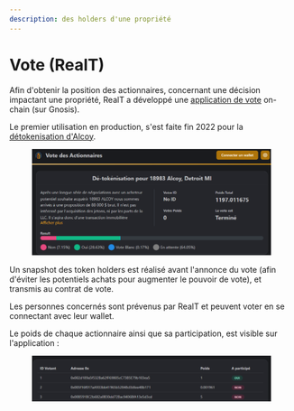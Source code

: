 ```yaml
---
description: des holders d'une propriété
---
```


# Vote (RealT)

Afin d'obtenir la position des actionnaires, concernant une décision impactant une propriété, RealT a développé une [application de vote](https://vote.realtoken.network/) on-chain (sur Gnosis).

Le premier utilisation en production, s'est faite fin 2022 pour la [détokenisation d'Alcoy](../site-realt/detokenisation-dune-propriete.md).

<figure><img src="../.gitbook/assets/image (13).png" alt=""><figcaption></figcaption></figure>

Un snapshot des token holders est réalisé avant l'annonce du vote (afin d'éviter les potentiels achats pour augmenter le pouvoir de vote), et transmis au contrat de vote.

Les personnes concernés sont prévenus par RealT et peuvent voter en se connectant avec leur wallet.

Le poids de chaque actionnaire ainsi que sa participation, est visible sur l'application :

<figure><img src="../.gitbook/assets/image (1) (1).png" alt=""><figcaption></figcaption></figure>
